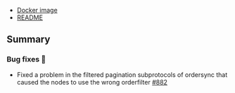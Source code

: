 - [Docker image](https://hub.docker.com/r/0xorg/mesh/tags)
- [README](https://github.com/0xProject/0x-mesh/blob/v9.4.1/README.md)

## Summary

### Bug fixes 🐞

-   Fixed a problem in the filtered pagination subprotocols of ordersync that caused the nodes to use the wrong orderfilter [#882](https://github.com/0xProject/0x-mesh/pull/882)



